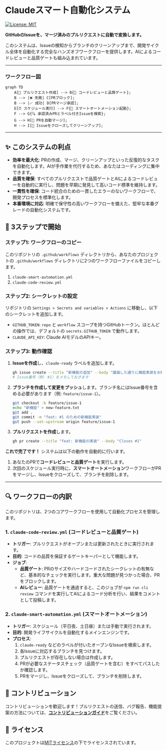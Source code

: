 # Claudeスマート自動化システム

[![License: MIT](https://img.shields.io/badge/License-MIT-yellow.svg)](https://opensource.org/licenses/MIT)

**GitHubのIssueを、マージ済みのプルリクエストに自動で変換します。**

このシステムは、Issueの検知からブランチのクリーンアップまで、開発サイクル全体を自動化する完全なハンズオフワークフローを提供します。AIによるコードレビューと品質ゲートも組み込まれています。

---

### ワークフロー図

```mermaid
graph TD
    A[📝 プルリクエスト作成] --> B{🤖 コードレビューと品質ゲート};
    B --> |❌ 失敗| C[PRブロック];
    B --> |✅ 成功| D[PRマージ承認];
    E[⏰ スケジュール実行] --> F{🤖 スマートオートメーション起動};
    F --> G{🔍 承認済みPRとラベル付きIssueを検索};
    G --> H[🚀 PRを自動マージ];
    H --> I[🎉 Issueをクローズしてクリーンアップ];
```

---

## ✨ このシステムの利点

-   **効率を最大化**: PRの作成、マージ、クリーンアップといった反復的なタスクを自動化します。AIが手作業を代行するため、あなたはコーディングに集中できます。
-   **品質を確保**: すべてのプルリクエストで品質ゲートとAIによるコードレビューを自動的に実行し、問題を早期に発見して高いコード標準を維持します。
-   **一貫性を確保**: コード統合のための一貫したエラーのないワークフローで、開発プロセスを標準化します。
-   **本番環境に対応**: 明確で保守性の高いワークフローを備えた、堅牢な本番グレードの自動化システムです。

## 🚀 3ステップで開始

### ステップ1: ワークフローのコピー

このリポジトリの `.github/workflows` ディレクトリから、あなたのプロジェクトの `.github/workflows` ディレクトリに2つのワークフローファイルをコピーします。

1.  `claude-smart-automation.yml`
2.  `claude-code-review.yml`

### ステップ2: シークレットの設定

リポジトリの `Settings > Secrets and variables > Actions` に移動し、以下のシークレットを追加します。

-   `GITHUB_TOKEN`: `repo` と `workflow` スコープを持つGitHubトークン。ほとんどの操作では、デフォルトの `secrets.GITHUB_TOKEN` で動作します。
-   `CLAUDE_API_KEY`: Claude AIモデルのAPIキー。

### ステップ3: 動作確認

1.  **Issueを作成**し、`claude-ready` ラベルを追加します。
    ```bash
    gh issue create --title "新機能の追加" --body "議論した通りに機能実装をお願いします。" --label "claude-ready"
    # Issue番号（例: #1）をメモしておきます
    ```

2.  **ブランチを作成して変更をプッシュ**します。ブランチ名にはIssue番号を含める必要があります（例: `feature/issue-1`）。
    ```bash
    git checkout -b feature/issue-1
    echo "新機能" > new-feature.txt
    git add .
    git commit -m "feat: #1 のための新機能実装"
    git push --set-upstream origin feature/issue-1
    ```

3.  **プルリクエストを作成**します。
    ```bash
    gh pr create --title "feat: 新機能の実装" --body "Closes #1"
    ```

**これで完了です！** システムは以下の動作を自動的に行います。
1.  あなたのPRで**コードレビューと品質ゲート**を実行します。
2.  次回のスケジュール実行時に、**スマートオートメーション**ワークフローがPRをマージし、Issueをクローズして、ブランチを削除します。

---

## 🔍 ワークフローの内訳

このリポジトリは、2つのコアワークフローを使用して自動化プロセスを管理します。

### 1. `claude-code-review.yml` (コードレビューと品質ゲート)

-   **トリガー**: プルリクエストがオープンまたは更新されたときに実行されます。
-   **目的**: コードの品質を保証するゲートキーパーとして機能します。
-   **ジョブ**:
    -   **品質ゲート**: PRのサイズやハードコードされたシークレットの有無など、基本的なチェックを実行します。重大な問題が見つかった場合、PRをブロックします。
    -   **AIレビュー**: 品質ゲートを通過すると、このジョブが `npm run cli review` コマンドを実行してAIによるコード分析を行い、結果をコメントとして投稿します。

### 2. `claude-smart-automation.yml` (スマートオートメーション)

-   **トリガー**: スケジュール（平日夜、土日昼）または手動で実行されます。
-   **目的**: 開発ライフサイクルを自動化するメインエンジンです。
-   **プロセス**:
    1.  `claude-ready` などのラベルが付いたオープンなIssueを検索します。
    2.  各Issueに対応するブランチを見つけます。
    3.  プルリクエストが存在しない場合は作成します。
    4.  PRが必要なステータスチェック（品質ゲートを含む）をすべてパスしたか確認します。
    5.  PRをマージし、Issueをクローズして、ブランチを削除します。

## 🤝 コントリビューション

コントリビューションを歓迎します！プルリクエストの送信、バグ報告、機能提案の方法については、[**コントリビューションガイド**](CONTRIBUTING.md)をご覧ください。

## 📄 ライセンス

このプロジェクトは[MITライセンス](LICENSE)の下でライセンスされています。
